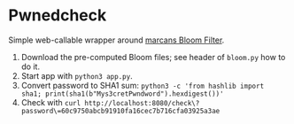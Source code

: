 # Pwnedcheck

Simple web-callable wrapper around [marcans Bloom Filter](https://gist.github.com/marcan/23e1ec416bf884dcd7f0e635ce5f2724).

  1. Download the pre-computed Bloom files; see header of `bloom.py` how to do it.
  1. Start app with `python3 app.py`.
  1. Convert password to SHA1 sum: `python3 -c 'from hashlib import sha1; print(sha1(b"Mys3cretPwndword").hexdigest())'`
  1. Check with `curl http://localhost:8080/check\?password\=60c9750abcb91910fa16cec7b716cfa03925a3ae`
